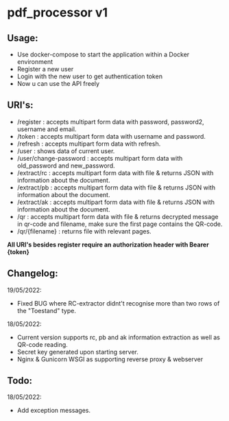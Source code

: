 # pdf_processor v1
## Usage:
- Use docker-compose to start the application within a Docker environment
- Register a new user
- Login with the new user to get authentication token
- Now u can use the API freely

## URI's:
- /register : accepts multipart form data with password, password2, username and email.
- /token : accepts multipart form data with username and password.
- /refresh : accepts multipart form data with refresh.
- /user : shows data of current user.
- /user/change-password : accepts multipart form data with old_password and new_password.
- /extract/rc : accepts multipart form data with file & returns JSON with information about the document.
- /extract/pb : accepts multipart form data with file & returns JSON with information about the document.
- /extract/ak : accepts multipart form data with file & returns JSON with information about the document.
- /qr : accepts multipart form data with file & returns decrypted message in qr-code and filename, make sure the first page contains the QR-code.
- /qr/{filename} : returns file with relevant pages.
 
**All URI's besides register require an authorization header with Bearer {token}**
  
## Changelog:
19/05/2022:
- Fixed BUG where RC-extractor didnt't recognise more than two rows of the "Toestand" type.

18/05/2022: 
- Current version supports rc, pb and ak information extraction as well as QR-code reading.
- Secret key generated upon starting server.
- Nginx & Gunicorn WSGI as supporting reverse proxy & webserver

## Todo:
18/05/2022:
- Add exception messages.
